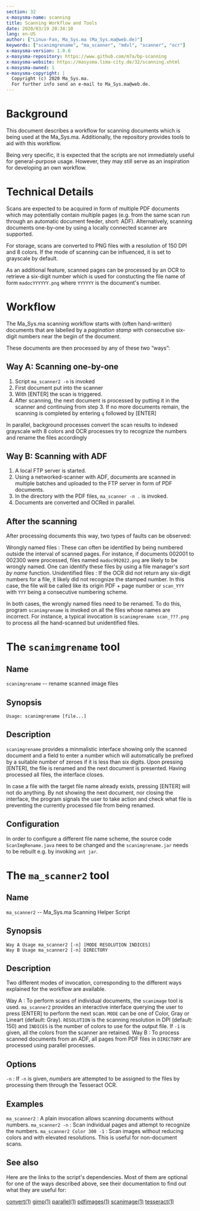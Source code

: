 ```yaml
---
section: 32
x-masysma-name: scanning
title: Scanning Workflow and Tools
date: 2020/03/19 20:34:10
lang: en-US
author: ["Linux-Fan, Ma_Sys.ma (Ma_Sys.ma@web.de)"]
keywords: ["scanimgrename", "ma_scanner", "mdvl", "scanner", "ocr"]
x-masysma-version: 1.0.0
x-masysma-repository: https://www.github.com/m7a/bp-scanning
x-masysma-website: https://masysma.lima-city.de/32/scanning.xhtml
x-masysma-owned: 1
x-masysma-copyright: |
  Copyright (c) 2020 Ma_Sys.ma.
  For further info send an e-mail to Ma_Sys.ma@web.de.
---
```

Background
==========

This document describes a workflow for scanning documents which is being used
at the Ma_Sys.ma. Additionally, the repository provides tools to aid with this
workflow.

Being very specific, it is expected that the scripts are not immediately useful
for general-purpose usage. However, they may still serve as an inspiration for
developing an own workflow.

Technical Details
=================

Scans are expected to be acquired in form of multiple PDF documents which
may potentially contain multiple pages (e.g. from the same scan run through an
automatic document feeder, short: ADF). Alternatively, scanning documents
one-by-one by using a locally connected scanner are supported.

For storage, scans are converted to PNG files with a resolution of 150 DPI and
8 colors. If the mode of scanning can be influenced, it is set to grayscale by
default.

As an additional feature, scanned pages can be processed by an OCR to retrieve
a six-digit number which is used for constucting the file name of form
`madocYYYYYY.png` where `YYYYYY` is the document's number.

Workflow
========

The Ma_Sys.ma scanning workflow starts with (often hand-written) documents that
are labelled by a _pagination stamp_ with consecutive six-digit numbers near the
begin of the document.

These documents are then processed by any of these two “ways”:

## Way A: Scanning one-by-one

 1. Script `ma_scanner2 -n` is invoked
 2. First document put into the scanner
 3. With [ENTER] the scan is triggered.
 4. After scanning, the next document is processed by putting it in the
    scanner and continuing from step 3. If no more documents remain, the
    scanning is completed by entering `q` followed by [ENTER]

In parallel, background processes convert the scan results to indexed grayscale
with 8 colors and OCR processes try to recognize the numbers and rename the
files accordingly

## Way B: Scanning with ADF

 1. A local FTP server is started.
 2. Using a networked-scanner with ADF, documents are scanned in multiple
    batches and uploaded to the FTP server in form of PDF documents.
 3. In the directory with the PDF files, `ma_scanner -n .` is invoked.
 4. Documents are converted and OCRed in parallel.

## After the scanning

After processing documents this way, two types of faults can be observed:

Wrongly named files
:   These can often be identified by being numbered outside the interval of
    scanned pages. For instance, if documents 002001 to 002300 were processed,
    files named `madoc992022.png` are likely to be wrongly named. One can
    identify these files by using a file manager's _sort by name_ function.
Unidentified files
:   If the OCR did not return any six-digit numbers for a file, it likely did
    not recognize the stamped number. In this case, the file will be called
    like its origin PDF + page number or `scan_YYY` with `YYY` being a
    consecutive numbering scheme.

In both cases, the wrongly named files need to be renamed. To do this, program
`scanimgrename` is invoked on all the files whose names are incorrect.
For instance, a typical invocation is `scanimgrename scan_???.png` to process
all the hand-scanned but unidentified files.

The `scanimgrename` tool
========================

## Name

`scanimgrename` -- rename scanned image files

## Synopsis

	Usage: scanimgrename [file...]

## Description

`scanimgrename` provides a minmalistic interface showing only the scanned
document and a field to enter a number which will automatically be prefixed by
a suitable number of zeroes if it is less than six digits. Upon pressing
[ENTER], the file is renamed and the next document is presented. Having
processed all files, the interface closes.

In case a file with the target file name already exists, pressing [ENTER] will
not do anything. By not showing the next document, nor closing the interface,
the program signals the user to take action and check what file is preventing
the currently processed file from being renamed.

## Configuration

In order to configure a different file name scheme, the source code
`ScanImgRename.java` nees to be changed and the `scanimgrename.jar` needs to be
rebuilt e.g. by invoking `ant jar`.

The `ma_scanner2` tool
======================

## Name

`ma_scanner2` -- Ma_Sys.ma Scanning Helper Script

## Synopsis

	Way A Usage ma_scanner2 [-n] [MODE RESOLUTION INDICES]
	Way B Usage ma_scanner2 [-n] DIRECTORY

## Description

Two different modes of invocation, corresponding to the different ways
explained for the workflow are available.

Way A
:   To perform scans of individual documents, the `scanimage` tool is used.
    `ma_scanner2` provides an interactive interface querying the user to press
    [ENTER] to perform the next scan. `MODE` can be one of Color, Gray or
    Lineart (default: Gray). `RESOLUTION` is the scanning resolution in DPI
    (default: 150) and `INDICES` is the number of colors to use for the output
    file. If `-1` is given, all the colors from the scanner are retained.
Way B
:   To process scanned documents from an ADF, all pages from PDF files in
    `DIRECTORY` are processed using parallel processes.

## Options

`-n`
:   If `-n` is given, _numbers_ are attempted to be assigned to the files by
    processing them through the Tesseract OCR.

## Examples

`ma_scanner2`
:   A plain invocation allows scanning documents without numbers.
`ma_scanner2 -n`
:   Scan individual pages and attempt to recognize the numbers.
`ma_scanner2 Color 300 -1`
:   Scan images without reducing colors and with elevated resolutions.
    This is useful for non-document scans.

## See also

Here are the links to the script's dependencies. Most of them are optional for
one of the ways described above, see their documentation to find out what they
are useful for:

[convert(1)](https://manpages.debian.org/buster/imagemagick/convert.1.en.html)
[gimp(1)](https://manpages.debian.org/buster/gimp/gimp.1.en.html)
[parallel(1)](https://manpages.debian.org/buster/parallel/parallel.1.en.html)
[pdfimages(1)](https://manpages.debian.org/buster/poppler-utils/pdfimages.1.en.html)
[scanimage(1)](https://manpages.debian.org/buster/sane-utils/scanimage.1.en.html)
[tesseract(1)](https://manpages.debian.org/buster/tesseract-ocr/tesseract.1.en.html)
